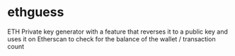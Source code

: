 # ethguess
ETH Private key generator with a feature that reverses it to a public key and uses it on Etherscan to check for the balance of the wallet / transaction count
